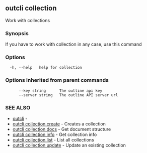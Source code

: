 ## outcli collection

Work with collections

### Synopsis

If you have to work with collection in any case, use this command

### Options

```
  -h, --help   help for collection
```

### Options inherited from parent commands

```
      --key string      The outline api key
      --server string   The outline API server url
```

### SEE ALSO

* [outcli](outcli.md)	 - 
* [outcli collection create](outcli_collection_create.md)	 - Creates a collection
* [outcli collection docs](outcli_collection_docs.md)	 - Get document structure
* [outcli collection info](outcli_collection_info.md)	 - Get collection info
* [outcli collection list](outcli_collection_list.md)	 - List all collections
* [outcli collection update](outcli_collection_update.md)	 - Update an existing collection

